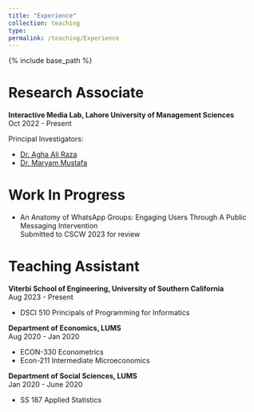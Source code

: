 ```yaml
---
title: "Experience"
collection: teaching
type: 
permalink: /teaching/Experience
---
```



{% include base_path %}

Research Associate
======
**Interactive Media Lab, Lahore University of Management Sciences**  
Oct 2022 - Present

Principal Investigators:
- [Dr. Agha Ali Raza](https://aghaaliraza.com/)
- [Dr. Maryam Mustafa](https://www.maryamustafa.com/)

Work In Progress
======
- An Anatomy of WhatsApp Groups: Engaging Users Through A Public Messaging Intervention  
  Submitted to CSCW 2023 for review

Teaching Assistant
======
**Viterbi School of Engineering, University of Southern California**  
Aug 2023 - Present
- DSCI 510 Principals of Programming for Informatics

**Department of Economics, LUMS**  
Aug 2020 - Jan 2020
- ECON-330 Econometrics
- Econ-211 Intermediate Microeconomics

**Department of Social Sciences, LUMS**  
Jan 2020 - June 2020
- SS 187 Applied Statistics
